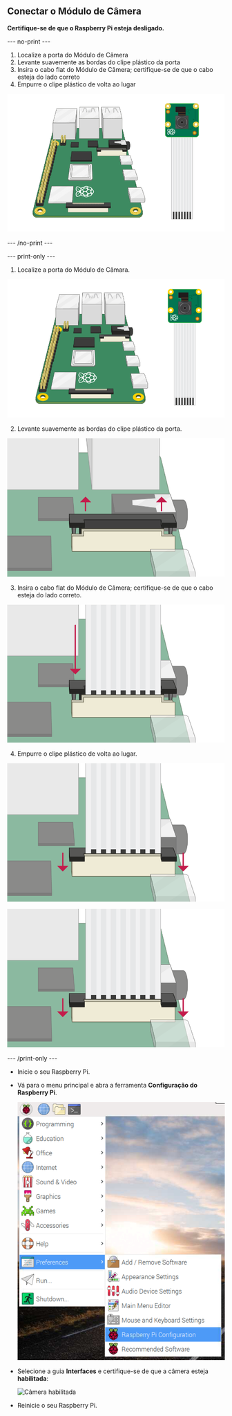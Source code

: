 ## Conectar o Módulo de Câmera

**Certifique-se de que o Raspberry Pi esteja desligado.**

--- no-print ---

1. Localize a porta do Módulo de Câmera
2. Levante suavemente as bordas do clipe plástico da porta
3. Insira o cabo flat do Módulo de Câmera; certifique-se de que o cabo esteja do lado correto
4. Empurre o clipe plástico de volta ao lugar

![Animação de como conectar o Módulo de Câmera do Raspberry Pi](images/connect-camera.gif)

--- /no-print ---

--- print-only ---

1. Localize a porta do Módulo de Câmara.

![raspberry pi e módulo de câmera](images/connect-camera1.png)

2. Levante suavemente as bordas do clipe plástico da porta.

![porta do módulo da câmera levantada](images/connect-camera2.png)

3. Insira o cabo flat do Módulo de Câmera; certifique-se de que o cabo esteja do lado correto.

![cabo flat do módulo da câmera inserido na porta](images/connect-camera3.png)

4. Empurre o clipe plástico de volta ao lugar.

![camera module port pushed down](images/connect-camera4.png)

![camera module port pushed down](images/connect-camera4.png)

--- /print-only ---

- Inicie o seu Raspberry Pi.

- Vá para o menu principal e abra a ferramenta **Configuração do Raspberry Pi**.

    ![Ferramenta de Configuração do Raspberry Pi](images/pi-configuration-menu.png)

- Selecione a guia **Interfaces** e certifique-se de que a câmera esteja **habilitada**:

    ![Câmera habilitada](images/pi-configuration-interfaces-annotated.png)

- Reinicie o seu Raspberry Pi.
